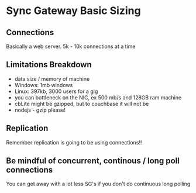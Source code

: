 # Sync Gateway Basic Sizing

## Connections
Basically a web server. 5k - 10k connections at a time

## Limitations Breakdown
- data size / memory of machine
- Windows: 1mb windows
- Linux: 397kb, 3000 users for a gig
- you can bottleneck on the NIC, ex 500 mb/s and 128GB ram machine
- cbLite might be gzipped, but to couchbase it will not be
- nodejs - gzip please!

## Replication
Remember replication is going to be using connections!!

## Be mindful of concurrent, continous / long poll connections
You can get away with a lot less SG's if you don't do continuous long polling
